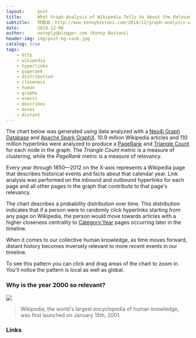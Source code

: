 ```yaml
---
layout:     post
title:      What Graph Analysis of Wikipedia Tells Us About the Relevancy of Recent Knowledge
subtitle:   转载自：http://www.kennybastani.com/2014/12/graph-analysis-wikipedia-recent-relevancy.html
date:       2014-12-08
author:     noreply@blogger.com (Kenny Bastani)
header-img: img/post-bg-cook.jpg
catalog: true
tags:
    - http
    - wikipedia
    - hyperlinks
    - pagerank
    - distribution
    - closeness
    - human
    - graphx
    - events
    - describes
    - moves
    - distant
---
```


The chart below was generated using data analyzed with a [Neo4j Graph Database](http://www.neo4j.com/.) and [Apache Spark GraphX](http://spark.apache.org/docs/1.1.1/graphx-programming-guide.html). 10.9 million Wikipedia articles and 110 million hyperlinks were analyzed to produce a [PageRank](http://en.wikipedia.org/wiki/PageRank) and [Triangle Count](http://arxiv.org/abs/1301.5887) for each node in the graph. The *Triangle Count* metric is a measure of clustering, while the *PageRank* metric is a measure of relevancy.



Every year through 1850—2012 on the X-axis represents a Wikipedia page that describes historical events and facts about that calendar year. Link analysis was performed on the inbound and outbound hyperlinks for each page and all other pages in the graph that contribute to that page's relevancy.


 The chart describes a probability distribution over time. This distribution indicates that if a person were to randomly click hyperlinks starting from any page on Wikipedia, the person would move towards articles with a higher closeness centrality to [Category:Year](http://en.wikipedia.org/wiki/Category:Years) pages occurring later in the timeline.


When it comes to our collective human knowledge, as time moves forward, distant history becomes inversely relevant to more recent events in our timeline.

To see this pattern you can click and drag areas of the chart to zoom in. You'll notice the pattern is local as well as global.

### Why is the year 2000 so relevant?
![](http://1.bp.blogspot.com/-AGQlQSB2UR0/VIUyqWMaamI/AAAAAAAABAw/OsS2dSaBaJk/s1600/wikipedia-pagerank-graph-analysis.png)


> Wikipedia, the world's largest encyclopedia of human knowledge, was first launched on January 15th, 2001.

### Links



